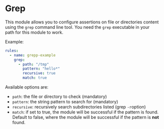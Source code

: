 # Grep

This module allows you to configure assertions on file or directories content using the `grep` command line tool.
You need the `grep` executable in your path for this module to work.

Example:

```yaml
rules:
  - name: grepp-example
    grep:
      - path: "/tmp"
        pattern: "hello*"
        recursive: true
        match: true
```

Available options are:

- `path`: the file or directory to check (mandatory)
- `pattern`: the string pattern to search for (mandatory)
- `recursive`: recursively search subdirectories listed (grep `-r`option)
- `match`: if set to true, the module will be successful if the pattern is found. Default to false, where the module will be successful if the pattern is **not** found.
